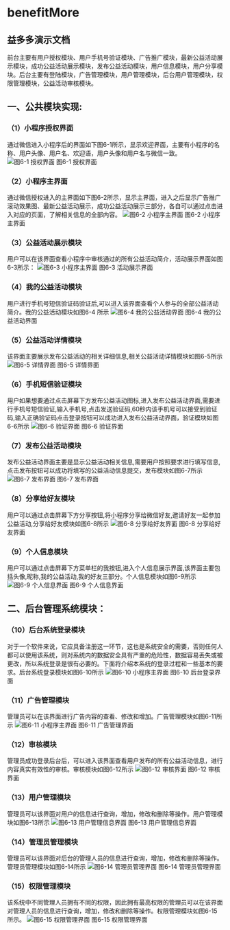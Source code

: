 # benefitMore 

## 益多多演示文档

前台主要有用户授权模块、用户手机号验证模块、广告推广模块，最新公益活动展示模块，成功公益活动展示模块，发布公益活动模块，用户信息模块，用户分享模块。后台主要有登陆模块，广告管理模块，用户管理模块，后台用户管理模块，权限管理模块，公益活动审核模块。

## 一、公共模块实现:

### （1）小程序授权界面
通过微信进入小程序后的界面如下图6-1所示，显示欢迎界面，主要有小程序的名称、用户头像、用户名、欢迎语，用户头像和用户名与微信一致。
  ![图6-1 授权界面](https://github.com/alienYalien/benefitMore/blob/master/resultsImg/6-1.png)
  图6-1 授权界面
### （2）小程序主界面
通过微信授权进入的主界面如下图6-2所示，显示主界面，进入之后显示广告推广滚动效果图、最新公益活动展示，成功公益活动展示三部分，各自可以通过点击进入对应的页面，了解相关信息的全部内容。
  ![图6-2 小程序主界面](https://github.com/alienYalien/benefitMore/blob/master/resultsImg/6-2.png)
  图6-2 小程序主界面
### （3）公益活动展示模块
用户可以在该界面查看小程序中审核通过的所有公益活动简介，活动展示界面如图6-3所示：
  ![图6-3 小程序主界面](https://github.com/alienYalien/benefitMore/blob/master/resultsImg/6-3.png)
  图6-3 活动展示界面
### （4）我的公益活动模块
用户进行手机号短信验证码验证后,可以进入该界面查看个人参与的全部公益活动简介。我的公益活动模块如图6-4 所示
   ![图6-4 我的公益活动界面](https://github.com/alienYalien/benefitMore/blob/master/resultsImg/6-4.png)
图6-4 我的公益活动界面
### （5）公益活动详情模块
该界面主要展示发布公益活动的相关详细信息,相关公益活动详情模块如图6-5所示
   ![图6-5 详情界面](https://github.com/alienYalien/benefitMore/blob/master/resultsImg/6-5.png)
图6-5 详情界面
### （6）手机短信验证模块
用户如果想要通过点击屏幕下方发布公益活动图标,进入发布公益活动界面,需要进行手机号短信验证,输入手机号,点击发送验证码,60秒内该手机号可以接受到验证码,输入正确验证码点击登录按钮可以成功进入发布公益活动界面，验证模块如图6-6所示
   ![图6-6 验证界面](https://github.com/alienYalien/benefitMore/blob/master/resultsImg/6-6.png)
图6-6 验证界面
### （7）发布公益活动模块
发布公益活动界面主要是显示公益活动相关信息,需要用户按照要求进行填写信息,点击发布按钮可以成功将填写的公益活动信息提交，发布模块如图6-7所示
  ![图6-7 发布界面](https://github.com/alienYalien/benefitMore/blob/master/resultsImg/6-7.png)
图6-7 发布界面
### （8）分享给好友模块
用户可以通过点击屏幕下方分享按钮,将小程序分享给微信好友,邀请好友一起参加公益活动,分享给好友模块如图6-8所示
  ![图6-8 分享给好友界面](https://github.com/alienYalien/benefitMore/blob/master/resultsImg/6-8.png)
  图6-8 分享给好友界面

### （9）个人信息模块
用户可以通过点击屏幕下方菜单栏的我按钮,进入个人信息展示界面,该界面主要包括头像,昵称,我的公益活动,我的好友三部分。个人信息模块如图6-9所示
  ![图6-9 个人信息界面](https://github.com/alienYalien/benefitMore/blob/master/resultsImg/6-9.png)
  图6-9 个人信息界面

## 二、后台管理系统模块：

### （10）后台系统登录模块
对于一个软件来说，它应具备注册这一环节，这也是系统安全的需要，否则任何人都可以使用该系统，则对系统内的数据安全具有严重的危险性，数据容易丢失或被更改，所以系统登录是很有必要的。下面将介绍本系统的登录过程和一些基本的要求。后台系统登录模块如图6-10所示
  ![图6-10 小程序主界面](https://github.com/alienYalien/benefitMore/blob/master/resultsImg/6-10.png)
  图6-10 后台登录界面
### （11）广告管理模块
管理员可以在该界面进行广告内容的查看、修改和增加。广告管理模块如图6-11所示
   ![图6-11 小程序主界面](https://github.com/alienYalien/benefitMore/blob/master/resultsImg/6-11.png)
  图6-11 广告管理界面
### （12）审核模块
管理员成功登录后台后，可以进入该界面查看用户发布的所有公益活动信息，进行内容真实有效性的审核。审核模块如图6-12所示
   ![图6-12 审核界面](https://github.com/alienYalien/benefitMore/blob/master/resultsImg/6-12.png)
  图6-12 审核界面
### （13）用户管理模块
管理员可以该界面对用户的信息进行查询，增加，修改和删除等操作。用户管理模块如图6-13所示
   ![图6-13 用户管理信息界面](https://github.com/alienYalien/benefitMore/blob/master/resultsImg/6-13.png)
  图6-13 用户管理信息界面
### （14）管理员管理模块
管理员可以该界面对后台的管理人员的信息进行查询，增加，修改和删除等操作。管理员管理模块如图6-14所示
   ![图6-14 管理员管理界面](https://github.com/alienYalien/benefitMore/blob/master/resultsImg/6-14.png)
  图6-14 管理员管理界面
### （15）权限管理模块
该系统中不同管理人员拥有不同的权限，因此拥有最高权限的管理员可以在该界面对管理人员的信息进行查询，增加，修改和删除等操作。权限管理模块如图6-15所示。
  ![图6-15 权限管理界面](https://github.com/alienYalien/benefitMore/blob/master/resultsImg/6-15.png)
  图6-15 权限管理界面

 


